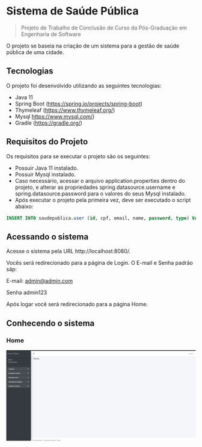 # Sistema de Saúde Pública
> Projeto de Trabalho de Conclusão de Curso da Pós-Graduação em Engenharia de Software

O projeto se baseia na criação de um sistema para a gestão de saúde pública de uma cidade.

## Tecnologias

O projeto foi desenvolvido utilizando as seguintes tecnologias:

- Java 11
- Spring Boot (https://spring.io/projects/spring-boot)
- Thymeleaf (https://www.thymeleaf.org/)
- Mysql https://www.mysql.com/)
- Gradle (https://gradle.org/)

## Requisitos do Projeto

Os requisitos para se executar o projeto são os seguintes:

- Possuir Java 11 instalado.
- Possuir Mysql instalado.
- Caso necessário, acessar o arquivo application.properties dentro do projeto, e alterar as propriedades spring.datasource.username e spring.datasource.password para o valores do seus Mysql instalado.
- Após executar o projeto pela primeira vez, deve ser executado o script abaixo:
```sql
INSERT INTO saudepublica.user (id, cpf, email, name, password, type) VALUES (1, '59647181086', 'admin@admin.com', 'Admin', '$2a$10$3.rfzgEHq4z011VGx.kud.g2INDwbgICb67GPxdm8lC.jivK7DUPa', 'ADMIN');
```

## Acessando o sistema

Acesse o sistema pela URL http://localhost:8080/.

Vocês será redirecionado para a página de Login. O E-mail e Senha padrão sãp:

E-mail: admin@admin.com

Senha admin123

Após logar você será redirecionado para a página Home.

## Conhecendo o sistema

### Home

![Home](images/Home.PNG)
